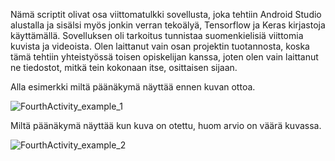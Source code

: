 Nämä scriptit olivat osa viittomatulkki sovellusta, joka tehtiin Android Studio alustalla ja sisälsi myös jonkin verran tekoälyä, Tensorflow ja Keras kirjastoja käyttämällä. Sovelluksen oli tarkoitus tunnistaa suomenkielisiä viittomia kuvista ja videoista. Olen laittanut vain osan projektin tuotannosta, koska tämä tehtiin yhteistyössä toisen opiskelijan kanssa, joten olen vain laittanut ne tiedostot, mitkä tein kokonaan itse, osittaisen sijaan.

Alla esimerkki miltä päänäkymä näyttää ennen kuvan ottoa.

![FourthActivity_example_1](https://github.com/t0vure00/Examples/assets/78693752/d9fb7867-0689-4a20-8bdd-b136fb074567)


Miltä päänäkymä näyttää kun kuva on otettu, huom arvio on väärä kuvassa.

![FourthActivity_example_2](https://github.com/t0vure00/Examples/assets/78693752/c43d1253-9ae1-4463-83ae-32cbc0f36b69)
